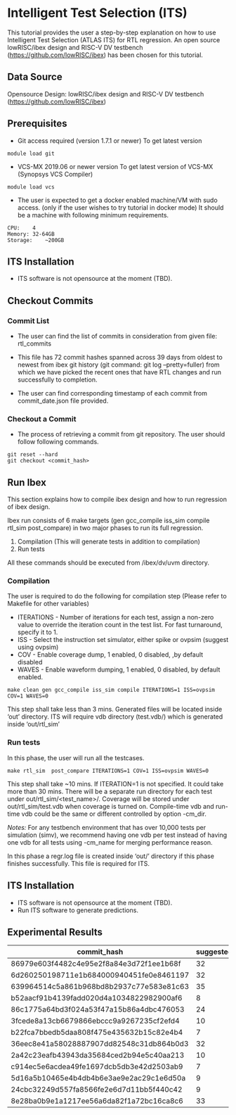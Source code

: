 # Intelligent Test Selection (ITS)

This tutorial provides the user a step-by-step explanation on how to use Intelligent Test Selection (ATLAS ITS) for RTL regression.  An open source lowRISC/ibex design and RISC-V DV testbench (https://github.com/lowRISC/ibex) has been chosen for this tutorial. 

## Data Source 
Opensource Design: lowRISC/ibex design and RISC-V DV testbench (https://github.com/lowRISC/ibex)

## Prerequisites
- Git access required (version 1.7.1 or newer)
To get latest version
```
module load git
```

- VCS-MX 2019.06 or newer version
To get latest version of VCS-MX (Synopsys VCS Compiler)
```
module load vcs
```

- The user is expected to get a docker enabled machine/VM with sudo access. (only if the user wishes to try tutorial in docker mode)
It should be a machine with following minimum requirements.
```
CPU:	4
Memory:	32-64GB
Storage:	~200GB
```

## ITS Installation
- ITS software is not opensource at the moment (TBD).

## Checkout Commits
### Commit List
- The user can find the list of commits in consideration from given file: rtl_commits

- This file has 72 commit hashes spanned across 39 days from oldest to newest from ibex git history (git command: git log –pretty=fuller) from which we have picked the recent ones that have RTL changes and run successfully to completion. 

- The user can find corresponding timestamp of each commit from commit_date.json file provided.

### Checkout a Commit
- The process of retrieving a commit from git repository. The user should follow following commands.
```
git reset --hard
git checkout <commit_hash>
```

## Run Ibex
This section explains how to compile ibex design and how to run regression of ibex design.

Ibex run consists of 6 make targets (gen gcc_compile iss_sim compile rtl_sim post_compare) in two major phases to run its full regression.
1.	Compilation (This will generate tests in addition to compilation)
2.	Run tests

All these commands should be executed from <work directory>/ibex/dv/uvm directory.

### Compilation 
The user is required to do the following for compilation step (Please refer to Makefile for other variables) 
- ITERATIONS - Number of iterations for each test, assign a non-zero value to override the iteration count in the test list. For fast turnaround, specify it to 1.
- ISS - Select the instruction set simulator, either spike or ovpsim (suggest using ovpsim)
- COV - Enable coverage dump, 1 enabled, 0 disabled, ,by default disabled
- WAVES - Enable waveform dumping, 1 enabled, 0 disabled, by default enabled.

```
make clean gen gcc_compile iss_sim compile ITERATIONS=1 ISS=ovpsim COV=1 WAVES=0

```

This step shall take less than 3 mins. Generated files will be located inside ‘out’ directory.
ITS will require vdb directory (test.vdb/) which is generated inside ‘out/rtl_sim’

### Run tests
In this phase, the user will run all the testcases.

```
make rtl_sim  post_compare ITERATIONS=1 COV=1 ISS=ovpsim WAVES=0

```

This step shall take ~10 mins. If ITERATION=1 is not specified. It could take more than 30 mins. There will be a separate run directory for each test under out/rtl_sim/<test_name>/. Coverage will be stored under out/rtl_sim/test.vdb when coverage is turned on. Compile-time vdb and run-time vdb could be the same or different controlled by option -cm_dir.

*Notes:* For any testbench environment that has over 10,000 tests per simulation (simv), we recommend having one vdb per test instead of having one vdb for all tests using -cm_name for merging performance reason.

In this phase a regr.log file is created inside ‘out/’ directory if this phase finishes successfully. This file is required for ITS.

## ITS Installation
- ITS software is not opensource at the moment (TBD).
- Run ITS software to generate predictions.

## Experimental Results
  
commit_hash |	suggested_count |	failures |	recall |	testcase_reduction
------------|------------|------------|------------|------------
86979e603f4482c4e95e2f8a84e3d72f1ee1b68f	| 32 |	1 |	100 |	13.51351351
6d260250198711e1b684000940451fe0e8461197 |	32 |	1 |	100 |	13.51351351
639964514c5a861b968bd8b2937c77e583e81c63 |	35 |	1 |	100 |	5.405405405
b52aacf91b4139fadd020d4a1034822982900af6 |	8 |	1 |	100 |	78.37837838
86c1775a64bd3f024a53f47a15b86a4dbc476053 |	24 |	3 |	66.66666667 |	35.13513514
3fcede8a13cb6679866ebccc9a9267235cf2efd4 |	10 |	2 |	100 |	72.97297297
b22fca7bbedb5daa808f475e435632b15c82e4b4 |	7 |	1 |	100 |	81.08108108
36eec8e41a58028887907dd82548c31db864b0d3 |	32 |	2 |	100 |	13.51351351
2a42c23eafb43943da35684ced2b94e5c40aa213 |	10 |	2	| 100	| 72.97297297
c914ec5e6acdea49fe1697dcb5db3e42d2503ab9 |	7 |	1 |	100 |	81.57894737
5d16a5b10465e4b4db4b6e3ae9e2ac29c1e6d50a | 9 |	3 |	100 |	76.31578947
24cbc32249d557fa8566fe2e6d7d11bb5f440c42 | 9 |	2 |	100 |	76.31578947
8e28ba0b9e1a1217ee56a6da82f1a72bc16ca8c6 |	33	| 1	| 100	| 13.15789474


